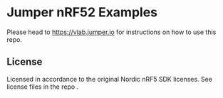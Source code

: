 # Jumper nRF52 Examples
Please head to https://vlab.jumper.io for instructions on how to use this repo.

## License

Licensed in accordance to the original Nordic nRF5 SDK licenses. See license files in the repo
.
